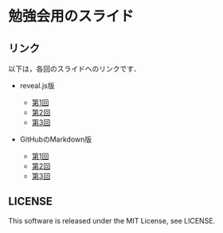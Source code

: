 勉強会用のスライド
====


## リンク

以下は，各回のスライドへのリンクです．

- reveal.js版
  - [第1回](http://koturn.github.io/LabStudyMeetingSlide2014/chapter01/chapter01.html)
  - [第2回](http://koturn.github.io/LabStudyMeetingSlide2014/chapter02/chapter02.html)
  - [第3回](http://koturn.github.io/LabStudyMeetingSlide2014/chapter03/chapter03.html)

- GitHubのMarkdown版
  - [第1回](https://github.com/koturn/LabStudyMeetingSlide2014/blob/gh-pages/chapter01/chapter01.md)
  - [第2回](https://github.com/koturn/LabStudyMeetingSlide2014/blob/gh-pages/chapter02/chapter02.md)
  - [第3回](https://github.com/koturn/LabStudyMeetingSlide2014/blob/gh-pages/chapter03/chapter03.md)


## LICENSE
This software is released under the MIT License, see LICENSE.
